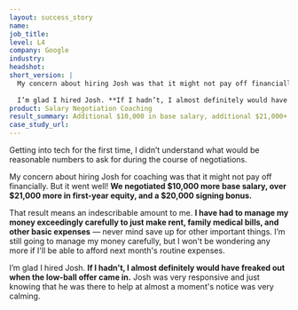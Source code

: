 ```yaml
---
layout: success_story
name: 
job_title: 
level: L4
company: Google
industry:
headshot:
short_version: |
  My concern about hiring Josh was that it might not pay off financially. But it went well! We ended up negotiating **$10,000 more base salary, over $21,000 more in first-year equity, and a $20,000 signing bonus**. 
  
  I’m glad I hired Josh. **If I hadn’t, I almost definitely would have freaked out when the low-ball offer came in.** Josh was very responsive and just knowing that he was there to help at almost a moment’s notice was very calming.  
product: Salary Negotiation Coaching
result_summary: Additional $10,000 in base salary, additional $21,000+ in first-year equity, and a $20,000 signing bonus
case_study_url:
---
```

Getting into tech for the first time, I didn’t understand what would be reasonable numbers to ask for during the course of negotiations.

My concern about hiring Josh for coaching was that it might not pay off financially. But it went well! **We negotiated $10,000 more base salary, over $21,000  more in first-year equity, and a $20,000 signing bonus.**

That result means an indescribable amount to me. **I have had to manage my money exceedingly carefully to just make rent, family medical bills, and other basic expenses** — never mind save up for other important things. I’m still going to manage my money carefully, but I won't be wondering any more if I'll be able to afford next month's routine expenses.

I’m glad I hired Josh. **If I hadn't, I almost definitely would have freaked out when the low-ball offer came in.** Josh was very responsive and just knowing that he was there to help at almost a moment's notice was very calming.